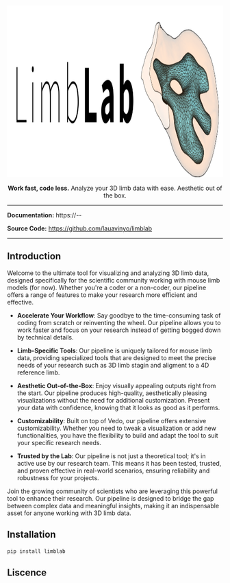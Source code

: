 <!-- ![Alt text](assets/logo.png "LimbLab") -->
<div style="text-align: center;">
  <img src="docs/assets/header.png" alt="Alt text" height="400">
    <p><strong>Work fast, code less.</strong> Analyze your 3D limb data with ease. Aesthetic out of the box.</p>
</div>



---------
**Documentation:** https://--

**Source Code:** https://github.com/lauavinyo/limblab

---------

## Introduction

Welcome to the ultimate tool for visualizing and analyzing 3D limb data, designed specifically for the scientific community working with mouse limb models (for now). Whether you're a coder or a non-coder, our pipeline offers a range of features to make your research more efficient and effective.

- **Accelerate Your Workflow**: Say goodbye to the time-consuming task of coding from scratch or reinventing the wheel. Our pipeline allows you to work faster and focus on your research instead of getting bogged down by technical details.

- **Limb-Specific Tools**: Our pipeline is uniquely tailored for mouse limb data, providing specialized tools that are designed to meet the precise needs of your research such as 3D limb stagin and aligment to a 4D reference limb. 

- **Aesthetic Out-of-the-Box**: Enjoy visually appealing outputs right from the start. Our pipeline produces high-quality, aesthetically pleasing visualizations without the need for additional customization. Present your data with confidence, knowing that it looks as good as it performs.

- **Customizability**: Built on top of Vedo, our pipeline offers extensive customizability. Whether you need to tweak a visualization or add new functionalities, you have the flexibility to build and adapt the tool to suit your specific research needs.

- **Trusted by the Lab**: Our pipeline is not just a theoretical tool; it's in active use by our research team. This means it has been tested, trusted, and proven effective in real-world scenarios, ensuring reliability and robustness for your projects.

Join the growing community of scientists who are leveraging this powerful tool to enhance their research. Our pipeline is designed to bridge the gap between complex data and meaningful insights, making it an indispensable asset for anyone working with 3D limb data.

## Installation

```bash
pip install limblab
``` 


## Liscence
